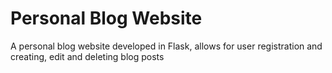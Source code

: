 # Personal Blog Website

A personal blog website developed in Flask, allows for user registration and creating, edit and deleting blog posts

